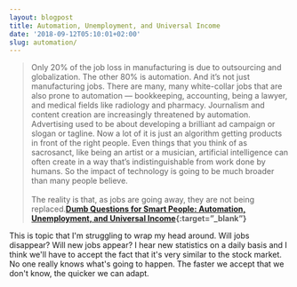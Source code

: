 ```yaml
---
layout: blogpost
title: Automation, Unemployment, and Universal Income
date: '2018-09-12T05:10:01+02:00'
slug: automation/
---
```

>Only 20% of the job loss in manufacturing is due to outsourcing and globalization. The other 80% is automation. And it’s not just manufacturing jobs. There are many, many white-collar jobs that are also prone to automation — bookkeeping, accounting, being a lawyer, and medical fields like radiology and pharmacy. Journalism and content creation are increasingly threatened by automation. Advertising used to be about developing a brilliant ad campaign or slogan or tagline. Now a lot of it is just an algorithm getting products in front of the right people. Even things that you think of as sacrosanct, like being an artist or a musician, artificial intelligence can often create in a way that’s indistinguishable from work done by humans. So the impact of technology is going to be much broader than many people believe.
<br /><br />
The reality is that, as jobs are going away, they are not being replaced.**[Dumb Questions for Smart People: Automation, Unemployment, and Universal Income](https://wealthsimple-grow.ghost.io/data-universal-basic-income-us/){:target=”_blank”}**

This is topic that I'm struggling to wrap my head around. Will jobs disappear? Will new jobs appear? I hear new statistics on a daily basis and I think we'll have to accept the fact that it's very similar to the stock market. No one really knows what's going to happen. The faster we accept that we don't know, the quicker we can adapt.
